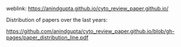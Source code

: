 weblink: https://anindgupta.github.io/cyto_review_paper.github.io/

Distribution of papers over the last years:

https://github.com/anindgupta/cyto_review_paper.github.io/blob/gh-pages/paper_distribution_line.pdf
